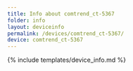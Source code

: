 ```yaml
---
title: Info about comtrend_ct-5367
folder: info
layout: deviceinfo
permalink: /devices/comtrend_ct-5367/
device: comtrend_ct-5367
---
```

{% include templates/device_info.md %}
